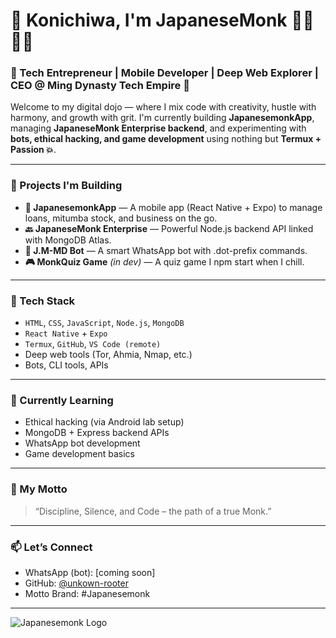 # 👋 Konichiwa, I'm JapaneseMonk 👨‍💻🧘‍♂️

### 🚀 Tech Entrepreneur | Mobile Developer | Deep Web Explorer | CEO @ Ming Dynasty Tech Empire 🏯

Welcome to my digital dojo — where I mix code with creativity, hustle with harmony, and growth with grit. I'm currently building **JapanesemonkApp**, managing **JapaneseMonk Enterprise backend**, and experimenting with **bots, ethical hacking, and game development** using nothing but **Termux + Passion 💥**.

---

### 📱 Projects I'm Building

- **📲 JapanesemonkApp** — A mobile app (React Native + Expo) to manage loans, mitumba stock, and business on the go.
- **🔙 JapaneseMonk Enterprise** — Powerful Node.js backend API linked with MongoDB Atlas.
- **🤖 J.M-MD Bot** — A smart WhatsApp bot with .dot-prefix commands.
- **🎮 MonkQuiz Game** *(in dev)* — A quiz game I npm start when I chill.

---

### 🔧 Tech Stack

- `HTML`, `CSS`, `JavaScript`, `Node.js`, `MongoDB`
- `React Native` + `Expo`
- `Termux`, `GitHub`, `VS Code (remote)`
- Deep web tools (Tor, Ahmia, Nmap, etc.)
- Bots, CLI tools, APIs

---

### 🧠 Currently Learning

- Ethical hacking (via Android lab setup)
- MongoDB + Express backend APIs
- WhatsApp bot development
- Game development basics

---

### 🧘 My Motto

> “Discipline, Silence, and Code – the path of a true Monk.”

---

### 📫 Let’s Connect

- WhatsApp (bot): [coming soon]
- GitHub: [@unkown-rooter](https://github.com/unkown-rooter)
- Motto Brand: #Japanesemonk

---

![Japanesemonk Logo](https://dummyimage.com/600x100/000/fff&text=JAPANESEMONK+BRAND)
